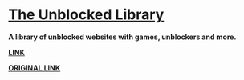 # [The Unblocked Library](https://unblockedlibrary.hopto.org)
**A library of unblocked websites with games, unblockers and more.**

**[LINK](https://unblockedlibrary.hopto.org)**

**[ORIGINAL LINK](https://masterkuby.github.io/unblocked-libary/)**
